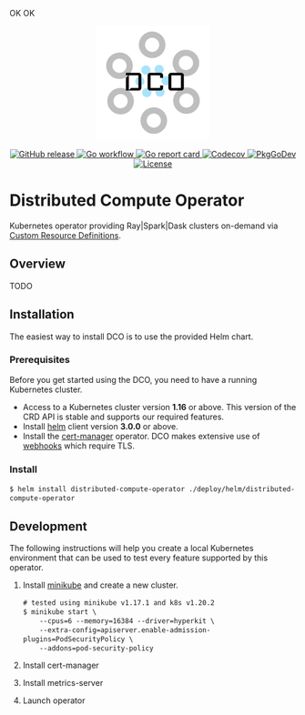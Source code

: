 OK
OK

<p align="center">
  <img src="docs/img/logo.png" alt="Logo" />
</p>
<p align="center">
  <a href="https://github.com/dominodatalab/distributed-compute-operator/releases">
    <img src="https://img.shields.io/github/v/release/dominodatalab/distributed-compute-operator?include_prereleases&sort=semver" alt="GitHub release" />
  </a>
  <a href="https://github.com/dominodatalab/distributed-compute-operator/actions?query=workflow%3AGo">
    <img src="https://github.com/dominodatalab/distributed-compute-operator/workflows/Go/badge.svg" alt="Go workflow" />
  </a>
  <a href="https://goreportcard.com/report/github.com/dominodatalab/distributed-compute-operator">
    <img src="https://goreportcard.com/badge/github.com/dominodatalab/distributed-compute-operator" alt="Go report card" />
  </a>
  <a href="https://codecov.io/gh/dominodatalab/distributed-compute-operator">
    <img src="https://codecov.io/gh/dominodatalab/distributed-compute-operator/branch/main/graph/badge.svg?token=RY8FO9ITU6" alt="Codecov" />
  </a>
  <a href="https://pkg.go.dev/mod/github.com/dominodatalab/distributed-compute-operator">
    <img src="https://pkg.go.dev/badge/mod/github.com/dominodatalab/distributed-compute-operator" alt="PkgGoDev" />
  </a>
  <a href="LICENSE">
    <img src="https://img.shields.io/github/license/dominodatalab/distributed-compute-operator?color=informational" alt="License" />
  </a>
</p>

# Distributed Compute Operator

Kubernetes operator providing Ray|Spark|Dask clusters on-demand via [Custom Resource Definitions][custom resources].

## Overview

TODO

## Installation

The easiest way to install DCO is to use the provided Helm chart.

### Prerequisites

Before you get started using the DCO, you need to have a running Kubernetes cluster.

- Access to a Kubernetes cluster version **1.16** or above. This version of the
  CRD API is stable and supports our required features.
- Install [helm] client version **3.0.0** or above.
- Install the [cert-manager] operator. DCO makes extensive use of [webhooks]
  which require TLS.

### Install

```shell
$ helm install distributed-compute-operator ./deploy/helm/distributed-compute-operator
```

## Development

The following instructions will help you create a local Kubernetes environment
that can be used to test every feature supported by this operator.

1. Install [minikube] and create a new cluster.

    ```shell
    # tested using minikube v1.17.1 and k8s v1.20.2
    $ minikube start \
        --cpus=6 --memory=16384 --driver=hyperkit \
        --extra-config=apiserver.enable-admission-plugins=PodSecurityPolicy \
        --addons=pod-security-policy
    ```

1. Install cert-manager
1. Install metrics-server
1. Launch operator

[custom resources]: https://kubernetes.io/docs/concepts/extend-kubernetes/api-extension/custom-resources/
[helm]: https://helm.sh/docs/intro/install/
[cert-manager]: https://cert-manager.io/docs/
[webhooks]: https://kubernetes.io/docs/reference/access-authn-authz/extensible-admission-controllers/
[minikube]: https://minikube.sigs.k8s.io/docs/
